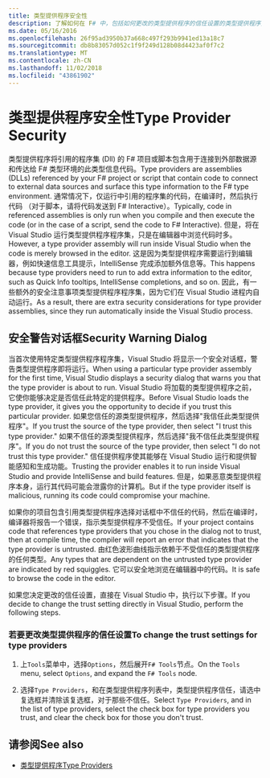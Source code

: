 ```yaml
---
title: 类型提供程序安全性
description: 了解如何在 F# 中，包括如何更改的类型提供程序的信任设置的类型提供程序安全性。
ms.date: 05/16/2016
ms.openlocfilehash: 26f95ad3950b37a668c497f293b9941ed13a18c7
ms.sourcegitcommit: db8b83057d052c1f9f249d128b08d4423af0f7c2
ms.translationtype: MT
ms.contentlocale: zh-CN
ms.lasthandoff: 11/02/2018
ms.locfileid: "43861902"
---
```

# <a name="type-provider-security"></a><span data-ttu-id="269b2-103">类型提供程序安全性</span><span class="sxs-lookup"><span data-stu-id="269b2-103">Type Provider Security</span></span>

<span data-ttu-id="269b2-104">类型提供程序将引用的程序集 (Dll) 的 F# 项目或脚本包含用于连接到外部数据源和传达给 F# 类型环境的此类型信息代码。</span><span class="sxs-lookup"><span data-stu-id="269b2-104">Type providers are assemblies (DLLs) referenced by your F# project or script that contain code to connect to external data sources and surface this type information to the F# type environment.</span></span> <span data-ttu-id="269b2-105">通常情况下，仅运行中引用的程序集的代码，在编译时，然后执行代码 （对于脚本，请将代码发送到 F# Interactive）。</span><span class="sxs-lookup"><span data-stu-id="269b2-105">Typically, code in referenced assemblies is only run when you compile and then execute the code (or in the case of a script, send the code to F# Interactive).</span></span> <span data-ttu-id="269b2-106">但是，将在 Visual Studio 运行类型提供程序程序集，只是在编辑器中浏览代码时多。</span><span class="sxs-lookup"><span data-stu-id="269b2-106">However, a type provider assembly will run inside Visual Studio when the code is merely browsed in the editor.</span></span> <span data-ttu-id="269b2-107">这是因为类型提供程序需要运行到编辑器，例如快速信息工具提示，IntelliSense 完成添加额外信息等。</span><span class="sxs-lookup"><span data-stu-id="269b2-107">This happens because type providers need to run to add extra information to the editor, such as Quick Info tooltips, IntelliSense completions, and so on.</span></span> <span data-ttu-id="269b2-108">因此，有一些额外的安全注意事项类型提供程序程序集，因为它们在 Visual Studio 进程内自动运行。</span><span class="sxs-lookup"><span data-stu-id="269b2-108">As a result, there are extra security considerations for type provider assemblies, since they run automatically inside the Visual Studio process.</span></span>

## <a name="security-warning-dialog"></a><span data-ttu-id="269b2-109">安全警告对话框</span><span class="sxs-lookup"><span data-stu-id="269b2-109">Security Warning Dialog</span></span>

<span data-ttu-id="269b2-110">当首次使用特定类型提供程序程序集，Visual Studio 将显示一个安全对话框，警告类型提供程序即将运行。</span><span class="sxs-lookup"><span data-stu-id="269b2-110">When using a particular type provider assembly for the first time, Visual Studio displays a security dialog that warns you that the type provider is about to run.</span></span> <span data-ttu-id="269b2-111">Visual Studio 将加载的类型提供程序之前，它使你能够决定是否信任此特定的提供程序。</span><span class="sxs-lookup"><span data-stu-id="269b2-111">Before Visual Studio loads the type provider, it gives you the opportunity to decide if you trust this particular provider.</span></span> <span data-ttu-id="269b2-112">如果您信任的源类型提供程序，然后选择"我信任此类型提供程序"。</span><span class="sxs-lookup"><span data-stu-id="269b2-112">If you trust the source of the type provider, then select "I trust this type provider."</span></span> <span data-ttu-id="269b2-113">如果不信任的源类型提供程序，然后选择"我不信任此类型提供程序"。</span><span class="sxs-lookup"><span data-stu-id="269b2-113">If you do not trust the source of the type provider, then select "I do not trust this type provider."</span></span> <span data-ttu-id="269b2-114">信任提供程序使其能够在 Visual Studio 运行和提供智能感知和生成功能。</span><span class="sxs-lookup"><span data-stu-id="269b2-114">Trusting the provider enables it to run inside Visual Studio and provide IntelliSense and build features.</span></span> <span data-ttu-id="269b2-115">但是，如果恶意类型提供程序本身，运行其代码可能会泄露你的计算机。</span><span class="sxs-lookup"><span data-stu-id="269b2-115">But if the type provider itself is malicious, running its code could compromise your machine.</span></span>

<span data-ttu-id="269b2-116">如果你的项目包含引用类型提供程序选择对话框中不信任的代码，然后在编译时，编译器将报告一个错误，指示类型提供程序不受信任。</span><span class="sxs-lookup"><span data-stu-id="269b2-116">If your project contains code that references type providers that you chose in the dialog not to trust, then at compile time, the compiler will report an error that indicates that the type provider is untrusted.</span></span> <span data-ttu-id="269b2-117">由红色波形曲线指示依赖于不受信任的类型提供程序的任何类型。</span><span class="sxs-lookup"><span data-stu-id="269b2-117">Any types that are dependent on the untrusted type provider are indicated by red squiggles.</span></span> <span data-ttu-id="269b2-118">它可以安全地浏览在编辑器中的代码。</span><span class="sxs-lookup"><span data-stu-id="269b2-118">It is safe to browse the code in the editor.</span></span>

<span data-ttu-id="269b2-119">如果您决定更改的信任设置，直接在 Visual Studio 中，执行以下步骤。</span><span class="sxs-lookup"><span data-stu-id="269b2-119">If you decide to change the trust setting directly in Visual Studio, perform the following steps.</span></span>

### <a name="to-change-the-trust-settings-for-type-providers"></a><span data-ttu-id="269b2-120">若要更改类型提供程序的信任设置</span><span class="sxs-lookup"><span data-stu-id="269b2-120">To change the trust settings for type providers</span></span>

1. <span data-ttu-id="269b2-121">上`Tools`菜单中，选择`Options`，然后展开`F# Tools`节点。</span><span class="sxs-lookup"><span data-stu-id="269b2-121">On the `Tools` menu, select `Options`, and expand the `F# Tools` node.</span></span>

2. <span data-ttu-id="269b2-122">选择`Type Providers`，和在类型提供程序列表中，类型提供程序信任，请选中复选框并清除该复选框，对于那些不信任。</span><span class="sxs-lookup"><span data-stu-id="269b2-122">Select `Type Providers`, and in the list of type providers, select the check box for type providers you trust, and clear the check box for those you don't trust.</span></span>

## <a name="see-also"></a><span data-ttu-id="269b2-123">请参阅</span><span class="sxs-lookup"><span data-stu-id="269b2-123">See also</span></span>

- [<span data-ttu-id="269b2-124">类型提供程序</span><span class="sxs-lookup"><span data-stu-id="269b2-124">Type Providers</span></span>](index.md)
